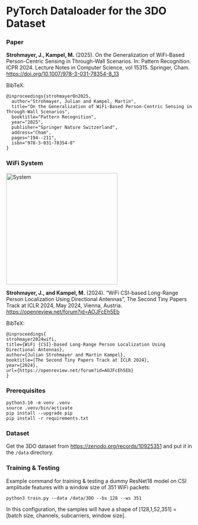 # PyTorch Dataloader for the 3DO Dataset

### Paper
**Strohmayer, J., Kampel, M.** (2025). On the Generalization of WiFi-Based Person-Centric Sensing in Through-Wall Scenarios. In: Pattern Recognition. ICPR 2024. Lecture Notes in Computer Science, vol 15315. Springer, Cham. https://doi.org/10.1007/978-3-031-78354-8_13

BibTeX:
```
@inproceedings{strohmayerOn2025,
  author="Strohmayer, Julian and Kampel, Martin",
  title="On the Generalization of WiFi-Based Person-Centric Sensing in Through-Wall Scenarios",
  booktitle="Pattern Recognition",
  year="2025",
  publisher="Springer Nature Switzerland",
  address="Cham",
  pages="194--211",
  isbn="978-3-031-78354-8"
}
```
### WiFi System
<img src="https://github.com/user-attachments/assets/79caebc8-6d96-4726-a88f-dfee70093980" alt="System" width="300"/>

**Strohmayer, J., and Kampel, M.** (2024). “WiFi CSI-based Long-Range Person Localization Using Directional Antennas”, The Second Tiny Papers Track at ICLR 2024, May 2024, Vienna, Austria. https://openreview.net/forum?id=AOJFcEh5Eb

BibTeX:
```
@inproceedings{
strohmayer2024wifi,
title={WiFi {CSI}-based Long-Range Person Localization Using Directional Antennas},
author={Julian Strohmayer and Martin Kampel},
booktitle={The Second Tiny Papers Track at ICLR 2024},
year={2024},
url={https://openreview.net/forum?id=AOJFcEh5Eb}
}
```


### Prerequisites
```
python3.10 -m venv .venv
source .venv/bin/activate
pip install --upgrade pip
pip install -r requirements.txt
```

### Dataset
Get the 3DO dataset from https://zenodo.org/records/10925351 and put it in the `/data` directory.

### Training & Testing 
Example command for training & testing a dummy ResNet18 model on CSI amplitude features with a window size of 351 WiFi packets:

```
python3 train.py --data /data/3DO --bs 128 --ws 351 
```
In this configuration, the samples will have a shape of [128,1,52,351] = [batch size, channels, subcarriers, window size].

